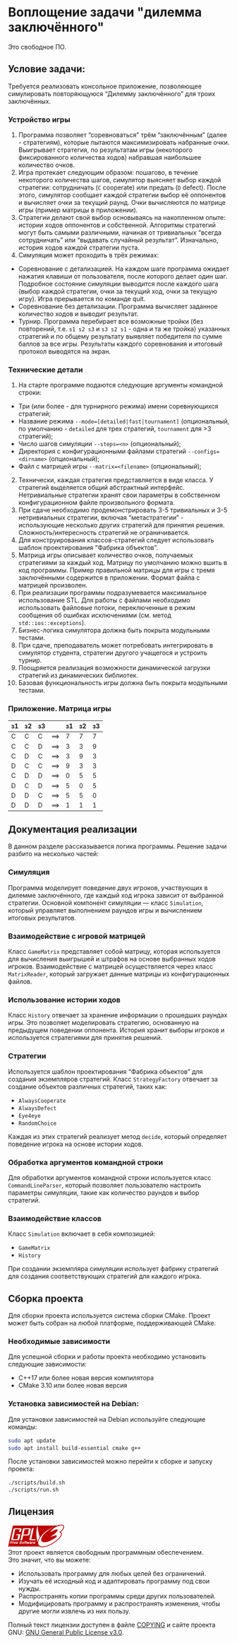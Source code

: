 # Воплощение задачи "дилемма заключённого"
Это свободное ПО.

## Условие задачи:
Требуется реализовать консольное приложение, позволяющее симулировать повторяющуюся “Дилемму заключённого”
для троих заключённых.

### Устройство игры
1. Программа позволяет “соревноваться” трём “заключённым” (далее - стратегиям),
которые пытаются максимизировать набранные очки. 
Выигрывает стратегия, по результатам игры (некоторого фиксированного количества ходов) набравшая наибольшее количество очков.
2. Игра протекает следующим образом: пошагово, в течение некоторого количества шагов,
симулятор выясняет выбор каждой стратегии: сотрудничать (`C` cooperate) или предать (`D` defect).
После этого, симулятор сообщает каждой стратегии выбор её оппонентов и
вычисляет очки за текущий раунд.
Очки вычисляются по матрице игры (пример матрицы в приложении).
3. Стратегии делают свой выбор основываясь на накопленном опыте:
истории ходов оппонентов и собственной.
Алгоритмы стратегий могут быть самыми различными, 
начиная от тривиальных “всегда сотрудничать” или “выдавать случайный результат”.
Изначально, история ходов каждой стратегии пуста.
4. Симуляция может проходить в трёх режимах:
* Соревнование с детализацией.
На каждом шаге программа ожидает нажатия клавиши от пользователя,
после которого делает один шаг. 
Подробное состояние симуляции выводится после каждого шага
(выбор каждой стратегии, очки за текущий ход, очки за текущую игру).
Игра прерывается по команде quit.
* Соревнование без детализации. Программа вычисляет заданное количество ходов и выводит результат.
* Турнир. Программа перебирает все возможные тройки
(без повторений, т.е. `s1 s2 s3` и `s3 s2 s1` - одна и та же тройка)
указанных стратегий и по общему результату выявляет победителя по сумме баллов за все игры.
Результаты каждого соревнования и итоговый протокол выводятся на экран.

### Технические детали
1. На старте программе подаются следующие аргументы командной строки:
* Три (или более - для турнирного режима) имени соревнующихся стратегий;
* Название режима `--mode=[detailed|fast|tournament]`
(опциональный, по умолчанию - `detailed` для трех стратегий, `tournament` для >3 стратегий);
* Число шагов симуляции `--steps=<n>` (опциональный);
* Директория с конфигурационными файлами стратегий `--configs=<dirname>` (опциональный);
* Файл с матрицей игры `--matrix=<filename>` (опциональный);
2. Технически, каждая стратегия представляется в виде класса. 
У стратегий выделяется общий абстрактный интерфейс.
Нетривиальные стратегии хранят свои параметры в собственном конфигурационном файле произвольного формата.
3. При сдаче необходимо продемонстрировать 3-5 тривиальных и 3-5 нетривиальных стратегии,
включая “метастратегии” - использующие несколько других стратегий для принятия решения.
Сложность/интересность стратегий не ограничивается.
4. Для конструирования классов-стратегий следует использовать шаблон проектирования “Фабрика объектов”.
5. Матрица игры описывает количество очков, получаемых стратегиями за каждый ход.
Матрицу по умолчанию можно вшить в код программы.
Пример правильной матрицы для игры с тремя заключёнными содержится в приложении.
Формат файла с матрицей произволен.
6. При реализации программы подразумевается максимальное использование STL.
Для работы с файлами необходимо использовать файловые потоки,
переключенные в режим сообщения об ошибках исключениями (см. метод `std::ios::exceptions`).
7. Бизнес-логика симулятора должна быть покрыта модульными тестами.
8. При сдаче, преподаватель может потребовать интегрировать в симулятор
студента, стратегии другого учащегося и устроить турнир.
9. Поощряется реализация возможности динамической загрузки стратегий из динамических библиотек.
10. Базовая функциональность игры должна быть покрыта модульными тестами.

### Приложение. Матрица игры
| з1 | з2 | з3 |     | з1 | з2 | з3 |
|----|----|----|-----|----|----|----|
| С  | С  | С  | ==> | 7  | 7  | 7  |
| С  | С  | D  | ==> | 3  | 3  | 9  |
| С  | D  | С  | ==> | 3  | 9  | 3  |
| D  | С  | С  | ==> | 9  | 3  | 3  |
| С  | D  | D  | ==> | 0  | 5  | 5  |
| D  | С  | D  | ==> | 5  | 0  | 5  |
| D  | D  | С  | ==> | 5  | 5  | 0  |
| D  | D  | D  | ==> | 1  | 1  | 1  |


## Документация реализации
В данном разделе рассказывается логика программы. Решение задачи разбито на несколько частей:

### Симуляция
Программа моделирует поведение двух игроков, участвующих в дилемме заключённого, где каждый ход игрока зависит от выбранной стратегии. Основной компонент симуляции — класс `Simulation`, который управляет выполнением раундов игры и вычислением итоговых результатов.

### Взаимодействие с игровой матрицей
Класс `GameMatrix` представляет собой матрицу, которая используется для вычисления выигрышей и штрафов на основе выбранных ходов игроков. Взаимодействие с матрицей осуществляется через класс `MatrixReader`, который загружает данные матрицы из конфигурационных файлов.

### Использование истории ходов
Класс `History` отвечает за хранение информации о прошедших раундах игры. Это позволяет моделировать стратегию, основанную на предыдущем поведении оппонента. История хранит выборы игроков и используется стратегиями для принятия решений.

### Стратегии
Используется шаблон проектирования “Фабрика объектов” для создания экземпляров стратегий. Класс `StrategyFactory` отвечает за создание объектов различных стратегий, таких как:
- `AlwaysCooperate`
- `AlwaysDefect`
- `Eye4eye`
- `RandomChoice`

Каждая из этих стратегий реализует метод `decide`, который определяет поведение игрока на основе истории ходов.

### Обработка аргументов командной строки
Для обработки аргументов командной строки используется класс `CommandLineParser`, который позволяет пользователю настроить параметры симуляции, такие как количество раундов и выбор стратегий.

### Взаимодействие классов
Класс `Simulation` включает в себя композицией:
- `GameMatrix`
- `History`

При создании экземпляра симуляции использует фабрику стратегий для создания соответствующих стратегий для каждого игрока.

## Сборка проекта

Для сборки проекта используется система сборки CMake. Проект может быть собран на любой платформе, поддерживающей CMake.

### Необходимые зависимости
Для успешной сборки и работы проекта необходимо установить следующие зависимости:
- C++17 или более новая версия компилятора
- CMake 3.10 или более новая версия

### Установка зависимостей на Debian:
Для установки зависимостей на Debian используйте следующие команды:
```bash
sudo apt update
sudo apt install build-essential cmake g++
```
После установки зависимостей можно перейти к сборке и запуску проекта:
```
./scripts/build.sh 
./scripts/run.sh
```

## Лицензия
![GPLv3](./images/gplv3-127x51.png)  
Этот проект является свободным программным обеспечением.  
Это значит, что вы можете:
+ Использовать программу для любых целей без ограничений.
+ Изучать её исходный код и адаптировать программу под свои нужды.
+ Распространять копии программы среди других пользователей.
+ Модифицировать программу и распространять изменения, чтобы другие могли извлечь из них пользу.  

Полный текст лицензии доступен в файле [COPYING](./COPYING) и сайте проекта GNU: [GNU General Public License v3.0](https://www.gnu.org/licenses/gpl-3.0.html).

